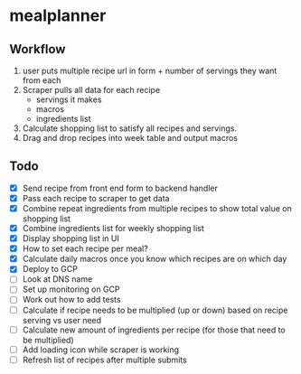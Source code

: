 # mealplanner
## Workflow

1. user puts multiple recipe url in form + number of servings they want from each
2. Scraper pulls all data for each recipe
    - servings it makes 
    - macros
    - ingredients list 
3. Calculate shopping list to satisfy all recipes and servings.
4. Drag and drop recipes into week table and output macros 

## Todo
- [x] Send recipe from front end form to backend handler
- [x] Pass each recipe to scraper to get data
- [x] Combine repeat ingredients from multiple recipes to show total value on shopping list
- [x] Combine ingredients list for weekly shopping list
- [x] Display shopping list in UI
- [x] How to set each recipe per meal?
- [x] Calculate daily macros once you know which recipes are on which day
- [x] Deploy to GCP 
- [ ] Look at DNS name
- [ ] Set up monitoring on GCP
- [ ] Work out how to add tests
- [ ] Calculate if recipe needs to be multiplied (up or down) based on recipe serving vs user need
- [ ] Calculate new amount of ingredients per recipe (for those that need to be multiplied)
- [ ] Add loading icon while scraper is working 
- [ ] Refresh list of recipes after multiple submits
